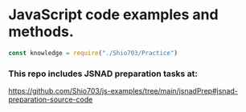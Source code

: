 # JavaScript code examples and methods.

```javascript 
const knowledge = require("./Shio703/Practice")
```
### This repo includes JSNAD preparation tasks at:
https://github.com/Shio703/js-examples/tree/main/jsnadPrep#jsnad-preparation-source-code
